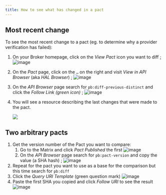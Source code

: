 ```yaml
---
title: How to see what has changed in a pact
---
```


## Most recent change

To see the most recent change to a pact \(eg. to determine why a provider verification has failed\):

1. On your Broker homepage, click on the _View Pact_ icon you want to diff ;
    ![image](https://user-images.githubusercontent.com/1212392/173522082-b517f597-aea1-483d-8575-5b26d2374f18.png)
2. On the _Pact_ page, click on the `…` on the right and visit _View in API Browser_ (aka _HAL Browser_) ;
    ![image](https://user-images.githubusercontent.com/1212392/173522860-97b36adb-6bdc-425e-be54-e243e233ea2b.png)
3. On the _API Browser_ page search for `pb:diff-previous-distinct` and click the _Follow Link (green icon)_ ;
    ![image](https://user-images.githubusercontent.com/1212392/173523999-3570049e-ce95-4af0-953d-19ff3792f957.png)

1. You will see a resource describing the last changes that were made to the pact.

   ![](https://raw.githubusercontent.com/wiki/pact-foundation/pact_broker/images/diff-previous-distinct.png)

## Two arbitrary pacts

1. Get the version number of the Pact you want to compare:
   1. Go to the Matrix and click _Pact Published_ the first 
      ![image](https://user-images.githubusercontent.com/1212392/173537744-99fdf424-af51-426c-936f-994030939458.png)
   1. On the _API Browser_ page search for `pb:pact-version` and copy the value (a SHA hash) ;
      ![image](https://user-images.githubusercontent.com/1212392/173538553-67f2796e-fafd-45a2-ade4-4a836c46db30.png)
1. Repeat for the pact you want to use as a base for the comparison but this time search for `pb:diff`
1. Click the _Query URI Template_ (green question mark)
    ![image](https://user-images.githubusercontent.com/1212392/173539446-f8fed2aa-c072-447f-9f96-726b3769f18b.png)
1. Paste the first SHA you copied and click _Follow URI_ to see the result
    ![image](https://user-images.githubusercontent.com/1212392/173540379-b89eb292-ff25-4c25-82f4-30f58469ffd3.png)

